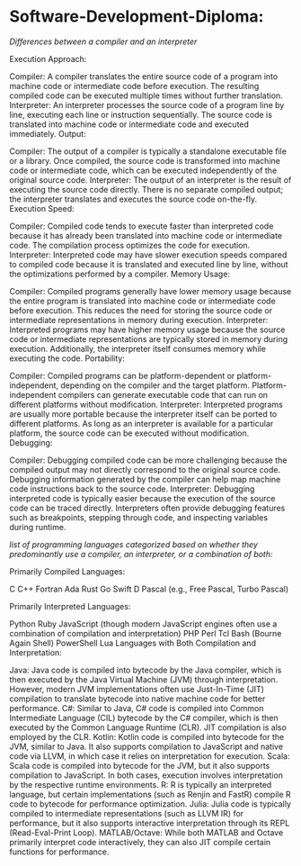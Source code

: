 # Software-Development-Diploma:

*Differences between a compiler and an interpreter*

Execution Approach:

Compiler: A compiler translates the entire source code of a program into machine code or intermediate code before execution. The resulting compiled code can be executed multiple times without further translation.
Interpreter: An interpreter processes the source code of a program line by line, executing each line or instruction sequentially. The source code is translated into machine code or intermediate code and executed immediately.
Output:

Compiler: The output of a compiler is typically a standalone executable file or a library. Once compiled, the source code is transformed into machine code or intermediate code, which can be executed independently of the original source code.
Interpreter: The output of an interpreter is the result of executing the source code directly. There is no separate compiled output; the interpreter translates and executes the source code on-the-fly.
Execution Speed:

Compiler: Compiled code tends to execute faster than interpreted code because it has already been translated into machine code or intermediate code. The compilation process optimizes the code for execution.
Interpreter: Interpreted code may have slower execution speeds compared to compiled code because it is translated and executed line by line, without the optimizations performed by a compiler.
Memory Usage:

Compiler: Compiled programs generally have lower memory usage because the entire program is translated into machine code or intermediate code before execution. This reduces the need for storing the source code or intermediate representations in memory during execution.
Interpreter: Interpreted programs may have higher memory usage because the source code or intermediate representations are typically stored in memory during execution. Additionally, the interpreter itself consumes memory while executing the code.
Portability:

Compiler: Compiled programs can be platform-dependent or platform-independent, depending on the compiler and the target platform. Platform-independent compilers can generate executable code that can run on different platforms without modification.
Interpreter: Interpreted programs are usually more portable because the interpreter itself can be ported to different platforms. As long as an interpreter is available for a particular platform, the source code can be executed without modification.
Debugging:

Compiler: Debugging compiled code can be more challenging because the compiled output may not directly correspond to the original source code. Debugging information generated by the compiler can help map machine code instructions back to the source code.
Interpreter: Debugging interpreted code is typically easier because the execution of the source code can be traced directly. Interpreters often provide debugging features such as breakpoints, stepping through code, and inspecting variables during runtime.

*list of programming languages categorized based on whether they predominantly use a compiler, an interpreter, or a combination of both:*

Primarily Compiled Languages:

C
C++
Fortran
Ada
Rust
Go
Swift
D
Pascal (e.g., Free Pascal, Turbo Pascal)

Primarily Interpreted Languages:

Python
Ruby
JavaScript (though modern JavaScript engines often use a combination of compilation and interpretation)
PHP
Perl
Tcl
Bash (Bourne Again Shell)
PowerShell
Lua
Languages with Both Compilation and Interpretation:

Java: Java code is compiled into bytecode by the Java compiler, which is then executed by the Java Virtual Machine (JVM) through interpretation. However, modern JVM implementations often use Just-In-Time (JIT) compilation to translate bytecode into native machine code for better performance.
C#: Similar to Java, C# code is compiled into Common Intermediate Language (CIL) bytecode by the C# compiler, which is then executed by the Common Language Runtime (CLR). JIT compilation is also employed by the CLR.
Kotlin: Kotlin code is compiled into bytecode for the JVM, similar to Java. It also supports compilation to JavaScript and native code via LLVM, in which case it relies on interpretation for execution.
Scala: Scala code is compiled into bytecode for the JVM, but it also supports compilation to JavaScript. In both cases, execution involves interpretation by the respective runtime environments.
R: R is typically an interpreted language, but certain implementations (such as Renjin and FastR) compile R code to bytecode for performance optimization.
Julia: Julia code is typically compiled to intermediate representations (such as LLVM IR) for performance, but it also supports interactive interpretation through its REPL (Read-Eval-Print Loop).
MATLAB/Octave: While both MATLAB and Octave primarily interpret code interactively, they can also JIT compile certain functions for performance.
